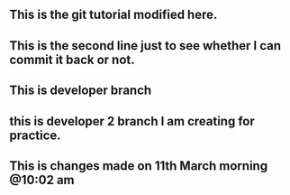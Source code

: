 ## This is the git tutorial modified here.
## This is the second line just to see whether I can commit it back or not.
## This is developer branch
## this is developer 2 branch I am creating for practice.
## This is changes made on 11th March morning @10:02 am